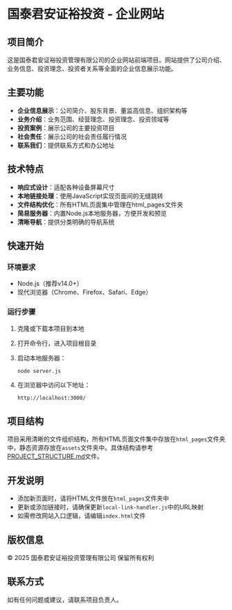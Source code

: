 # 国泰君安证裕投资 - 企业网站

## 项目简介

这是国泰君安证裕投资管理有限公司的企业网站前端项目。网站提供了公司介绍、业务信息、投资理念、投资者关系等全面的企业信息展示功能。

## 主要功能

- **企业信息展示**：公司简介、股东背景、董监高信息、组织架构等
- **业务介绍**：业务范围、经营理念、投资理念、投资领域等
- **投资案例**：展示公司的主要投资项目
- **社会责任**：展示公司的社会责任履行情况
- **联系我们**：提供联系方式和办公地址

## 技术特点

- **响应式设计**：适配各种设备屏幕尺寸
- **本地链接处理**：使用JavaScript实现页面间的无缝跳转
- **文件结构优化**：所有HTML页面集中管理在html_pages文件夹
- **简易服务器**：内置Node.js本地服务器，方便开发和预览
- **清晰导航**：提供分类明确的导航系统

## 快速开始

### 环境要求
- Node.js（推荐v14.0+）
- 现代浏览器（Chrome、Firefox、Safari、Edge）

### 运行步骤

1. 克隆或下载本项目到本地

2. 打开命令行，进入项目根目录

3. 启动本地服务器：
   ```bash
   node server.js
   ```

4. 在浏览器中访问以下地址：
   ```
   http://localhost:3000/
   ```

## 项目结构

项目采用清晰的文件组织结构，所有HTML页面文件集中存放在`html_pages`文件夹中，静态资源存放在`assets`文件夹中。具体结构请参考[PROJECT_STRUCTURE.md](PROJECT_STRUCTURE.md)文件。

## 开发说明

- 添加新页面时，请将HTML文件放在`html_pages`文件夹中
- 更新或添加链接时，请确保更新`local-link-handler.js`中的URL映射
- 如需修改网站入口逻辑，请编辑`index.html`文件

## 版权信息

© 2025 国泰君安证裕投资管理有限公司 保留所有权利

## 联系方式

如有任何问题或建议，请联系项目负责人。